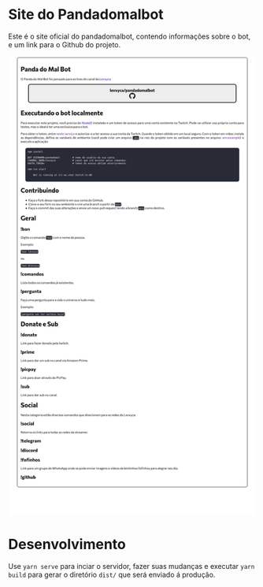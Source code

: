 # Site do Pandadomalbot

Este é o site oficial do pandadomalbot, contendo informações sobre o bot, e um link para o Github do projeto.

![720p](assets/720p.png)

# Desenvolvimento

Use `yarn serve` para inciar o servidor, fazer suas mudanças e executar `yarn build` para gerar o diretório `dist/` que será enviado á produção.
